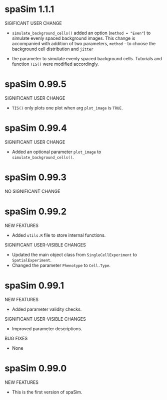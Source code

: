 # spaSim 1.1.1

SIGIFICANT USER CHANGE

* `simulate_background_cells()` added an option (`method = "Even"`) to simulate
evenly spaced background images. This change is accompanied with addition of two 
parameters, `method` - to choose the background cell distribution and `jitter`
- the parameter to simulate evenly spaced background cells. Tutorials and 
function `TIS()` were modified accordingly.

# spaSim 0.99.5

SIGNIFICANT USER CHANGE

* `TIS()` only plots one plot when arg `plot_image` is `TRUE`.

# spaSim 0.99.4

SIGNIFICANT USER CHANGE

* Added an optional parameter `plot_image` to `simulate_background_cells()`.

# spaSim 0.99.3

NO SIGNIFICANT CHANGE

# spaSim 0.99.2

NEW FEATURES

* Added `utils.R` file to store internal functions.

SIGNIFICANT USER-VISIBLE CHANGES

* Updated the main object class from `SingleCellExperiment` to `SpatialExperiment`.
* Changed the parameter `Phenotype` to `Cell.Type`.

# spaSim 0.99.1

NEW FEATURES

* Added parameter validity checks.

SIGNIFICANT USER-VISIBLE CHANGES

* Improved parameter descriptions.

BUG FIXES

* None

# spaSim 0.99.0

NEW FEATURES

* This is the first version of spaSim.
